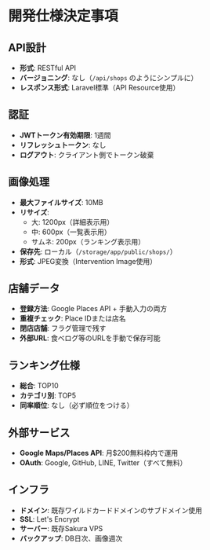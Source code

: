 # 開発仕様決定事項

## API設計
- **形式**: RESTful API
- **バージョニング**: なし（`/api/shops` のようにシンプルに）
- **レスポンス形式**: Laravel標準（API Resource使用）

## 認証
- **JWTトークン有効期限**: 1週間
- **リフレッシュトークン**: なし
- **ログアウト**: クライアント側でトークン破棄

## 画像処理
- **最大ファイルサイズ**: 10MB
- **リサイズ**: 
  - 大: 1200px（詳細表示用）
  - 中: 600px（一覧表示用）
  - サムネ: 200px（ランキング表示用）
- **保存先**: ローカル（`/storage/app/public/shops/`）
- **形式**: JPEG変換（Intervention Image使用）

## 店舗データ
- **登録方法**: Google Places API + 手動入力の両方
- **重複チェック**: Place IDまたは店名
- **閉店店舗**: フラグ管理で残す
- **外部URL**: 食べログ等のURLを手動で保存可能

## ランキング仕様
- **総合**: TOP10
- **カテゴリ別**: TOP5
- **同率順位**: なし（必ず順位をつける）

## 外部サービス
- **Google Maps/Places API**: 月$200無料枠内で運用
- **OAuth**: Google, GitHub, LINE, Twitter（すべて無料）

## インフラ
- **ドメイン**: 既存ワイルドカードドメインのサブドメイン使用
- **SSL**: Let's Encrypt
- **サーバー**: 既存Sakura VPS
- **バックアップ**: DB日次、画像週次